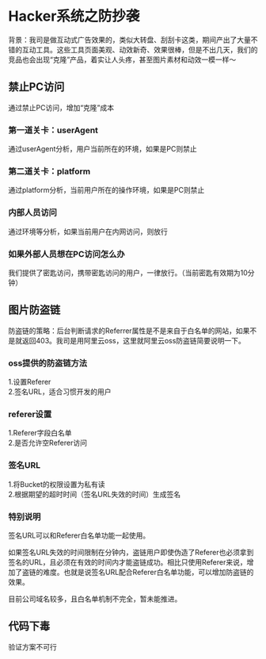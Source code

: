 # Hacker系统之防抄袭

背景：我司是做互动式广告效果的，类似大转盘、刮刮卡这类，期间产出了大量不错的互动工具。这些工具页面美观、动效新奇、效果很棒，但是不出几天，我们的竞品也会出现“克隆”产品，着实让人头疼，甚至图片素材和动效一模一样～

## 禁止PC访问

通过禁止PC访问，增加“克隆”成本

### 第一道关卡：userAgent

通过userAgent分析，用户当前所在的环境，如果是PC则禁止

### 第二道关卡：platform

通过platform分析，当前用户所在的操作环境，如果是PC则禁止

### 内部人员访问

通过环境等分析，如果当前用户在内网访问，则放行

### 如果外部人员想在PC访问怎么办

我们提供了密匙访问，携带密匙访问的用户，一律放行。（当前密匙有效期为10分钟）

## 图片防盗链

防盗链的策略：后台判断请求的Referrer属性是不是来自于白名单的网站，如果不是就返回403。我司是用阿里云oss，这里就阿里云oss防盗链简要说明一下。

### oss提供的防盗链方法

1.设置Referer   
2.签名URL，适合习惯开发的用户

### referer设置

1.Referer字段白名单   
2.是否允许空Referer访问

### 签名URL

1.将Bucket的权限设置为私有读   
2.根据期望的超时时间（签名URL失效的时间）生成签名

### 特别说明

签名URL可以和Referer白名单功能一起使用。

如果签名URL失效的时间限制在分钟内，盗链用户即使伪造了Referer也必须拿到签名的URL，且必须在有效的时间内才能盗链成功。相比只使用Referer来说，增加了盗链的难度。也就是说签名URL配合Referer白名单功能，可以增加防盗链的效果。

目前公司域名较多，且白名单机制不完全，暂未能推进。

## 代码下毒

验证方案不可行